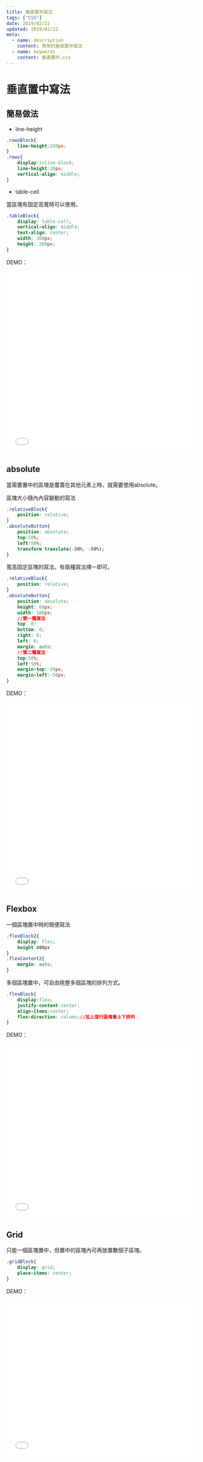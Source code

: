 ```yaml
---
title: 垂直置中寫法
tags: ["CSS"]
date: 2019/02/22 
updated: 2019/02/22 
meta:
  - name: description
    content: 常用的垂直置中寫法
  - name: keywords
    content: 垂直置中,css
---
```

<Breadcrumb />

# 垂直置中寫法

## 簡易做法

- line-height


```css
.rowsBlock{
    line-height:200px;
}
.rows{
    display:inline-block;
    line-height:20px;
    vertical-align: middle;
}
```

- table-cell

當區塊有固定高寬時可以使用。

```css
.tableBlock{
    display: table-cell;
    vertical-align: middle;
    text-align: center;
    width: 360px;
    height: 200px;
}
```

DEMO：

<iframe height="477" style="width: 100%;" scrolling="no" title="常見的CSS垂直置中 - 簡易作法" src="//codepen.io/Tiya_blank/embed/bzyroe/?height=477&theme-id=0&default-tab=result" frameborder="no" allowtransparency="true" allowfullscreen="true">
  See the Pen <a href='https://codepen.io/Tiya_blank/pen/bzyroe/'>常見的CSS垂直置中 - 簡易作法</a> by Tr.
  (<a href='https://codepen.io/Tiya_blank'>@Tiya_blank</a>) on <a href='https://codepen.io'>CodePen</a>.
</iframe>

## absolute

當需要置中的區塊是覆蓋在其他元素上時，就需要使用absolute。

區塊大小隨內內容變動的寫法

```css
.relativeBlock{
    position: relative;
}
.absoluteButton{
    position: absolute;
    top:50%;
    left:50%;
    transform translate(-50%, -50%);
}
````

寬高固定區塊的寫法，有兩種寫法擇一即可。

```css
.relativeBlock{
    position: relative;
}
.absoluteButton{
    position: absolute;
    height: 60px;
    width: 100px;
    //第一種寫法
    top: 0;
    bottom: 0;
    right: 0;
    left: 0;
    margin: auto;
    //第二種寫法
    top:50%;
    left:50%;
    margin-top:-30px;
    margin-left:-50px;
}
```
DEMO：

<iframe height="500" style="width: 100%;" scrolling="no" title="常見的CSS垂直置中 - absolute作法" src="//codepen.io/Tiya_blank/embed/jdowdb/?height=500&theme-id=0&default-tab=result" frameborder="no" allowtransparency="true" allowfullscreen="true">
  See the Pen <a href='https://codepen.io/Tiya_blank/pen/jdowdb/'>常見的CSS垂直置中 - absolute作法</a> by Tr.
  (<a href='https://codepen.io/Tiya_blank'>@Tiya_blank</a>) on <a href='https://codepen.io'>CodePen</a>.
</iframe>

## Flexbox

一個區塊置中時的簡便寫法

```css
.flexBlock2{
    display: flex;
    height 400px
}
.flexContent2{
    margin: auto;
}
```
多個區塊置中，可自由挑整多個區塊的排列方式。

```css
.flexBlock{
    display:flex;
    justify-content:center;
    align-items:center;
    flex-direction: column;//加上這行區塊會上下排列
}
```


DEMO：

<iframe height="458" style="width: 100%;" scrolling="no" title="   常見的CSS垂直置中 - Flexbox" src="//codepen.io/Tiya_blank/embed/QYRqmB/?height=458&theme-id=0&default-tab=result" frameborder="no" allowtransparency="true" allowfullscreen="true">
  See the Pen <a href='https://codepen.io/Tiya_blank/pen/QYRqmB/'>   常見的CSS垂直置中 - Flexbox</a> by Tr.
  (<a href='https://codepen.io/Tiya_blank'>@Tiya_blank</a>) on <a href='https://codepen.io'>CodePen</a>.
</iframe>

## Grid

只能一個區塊置中，但置中的區塊內可再放置數個子區塊。

```css
.gridBlock{
    display: grid;
    place-items: center;
}
```

DEMO：

<iframe height="411" style="width: 100%;" scrolling="no" title="常見的CSS垂直置中 - Grid" src="//codepen.io/Tiya_blank/embed/MLzpOW/?height=411&theme-id=0&default-tab=result" frameborder="no" allowtransparency="true" allowfullscreen="true">
  See the Pen <a href='https://codepen.io/Tiya_blank/pen/MLzpOW/'>常見的CSS垂直置中 - Grid</a> by Tr.
  (<a href='https://codepen.io/Tiya_blank'>@Tiya_blank</a>) on <a href='https://codepen.io'>CodePen</a>.
</iframe>




<TagLinks />